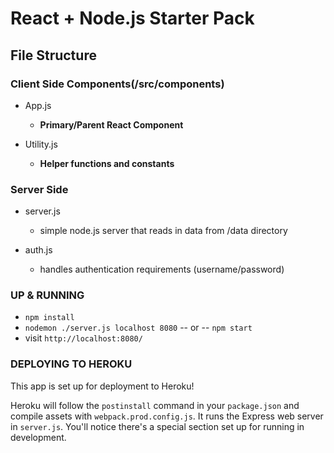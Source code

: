 # React + Node.js Starter Pack


## File Structure


### Client Side Components(/src/components)

- App.js 
  * **Primary/Parent React Component**

- Utility.js 
  * **Helper functions and constants**


### Server Side
- server.js 
  * simple node.js server that reads in data from /data directory
	
- auth.js
  * handles authentication requirements (username/password)


### UP & RUNNING
* `npm install`
* `nodemon ./server.js localhost 8080` -- or -- `npm start`
* visit `http://localhost:8080/`


### DEPLOYING TO HEROKU
This app is set up for deployment to Heroku!

Heroku will follow the `postinstall` command in your `package.json` and compile assets with `webpack.prod.config.js`. It runs the Express web server in `server.js`. You'll notice there's a special section set up for running in development.
